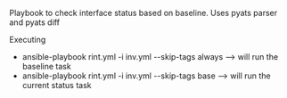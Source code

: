 Playbook to check interface status based on baseline.
Uses pyats parser and pyats diff

Executing 
- ansible-playbook rint.yml -i inv.yml --skip-tags always --> will run the baseline task
- ansible-playbook rint.yml -i inv.yml --skip-tags base --> will run the current status task

